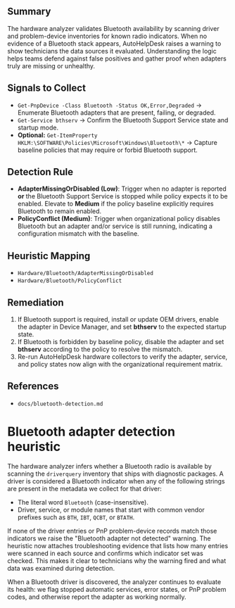 ## Summary
The hardware analyzer validates Bluetooth availability by scanning driver and problem-device inventories for known radio indicators. When no evidence of a Bluetooth stack appears, AutoHelpDesk raises a warning to show technicians the data sources it evaluated. Understanding the logic helps teams defend against false positives and gather proof when adapters truly are missing or unhealthy.

## Signals to Collect
- `Get-PnpDevice -Class Bluetooth -Status OK,Error,Degraded` → Enumerate Bluetooth adapters that are present, failing, or degraded.
- `Get-Service bthserv` → Confirm the Bluetooth Support Service state and startup mode.
- **Optional:** `Get-ItemProperty HKLM:\SOFTWARE\Policies\Microsoft\Windows\Bluetooth\*` → Capture baseline policies that may require or forbid Bluetooth support.

## Detection Rule
- **AdapterMissingOrDisabled (Low)**: Trigger when no adapter is reported **or** the Bluetooth Support Service is stopped while policy expects it to be enabled. Elevate to **Medium** if the policy baseline explicitly requires Bluetooth to remain enabled.
- **PolicyConflict (Medium)**: Trigger when organizational policy disables Bluetooth but an adapter and/or service is still running, indicating a configuration mismatch with the baseline.

## Heuristic Mapping
- `Hardware/Bluetooth/AdapterMissingOrDisabled`
- `Hardware/Bluetooth/PolicyConflict`

## Remediation
1. If Bluetooth support is required, install or update OEM drivers, enable the adapter in Device Manager, and set **bthserv** to the expected startup state.
2. If Bluetooth is forbidden by baseline policy, disable the adapter and set **bthserv** according to the policy to resolve the mismatch.
3. Re-run AutoHelpDesk hardware collectors to verify the adapter, service, and policy states now align with the organizational requirement matrix.

## References
- `docs/bluetooth-detection.md`

# Bluetooth adapter detection heuristic

The hardware analyzer infers whether a Bluetooth radio is available by scanning the
`driverquery` inventory that ships with diagnostic packages. A driver is considered a
Bluetooth indicator when any of the following strings are present in the metadata we
collect for that driver:

- The literal word `Bluetooth` (case-insensitive).
- Driver, service, or module names that start with common vendor prefixes such as
  `BTH`, `IBT`, `QCBT`, or `BTATH`.

If none of the driver entries or PnP problem-device records match those indicators we
raise the "Bluetooth adapter not detected" warning. The heuristic now attaches
troubleshooting evidence that lists how many entries were scanned in each source and
confirms which indicator set was checked. This makes it clear to technicians why the
warning fired and what data was examined during detection.

When a Bluetooth driver is discovered, the analyzer continues to evaluate its health:
we flag stopped automatic services, error states, or PnP problem codes, and otherwise
report the adapter as working normally.
